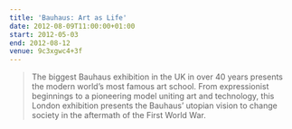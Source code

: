 ```yaml
---
title: 'Bauhaus: Art as Life'
date: 2012-08-09T11:00:00+01:00
start: 2012-05-03
end: 2012-08-12
venue: 9c3xgwc4+3f
---
```

> The biggest Bauhaus exhibition in the UK in over 40 years presents the modern world’s most famous art school. From expressionist beginnings to a pioneering model uniting art and technology, this London exhibition presents the Bauhaus’ utopian vision to change society in the aftermath of the First World War.
